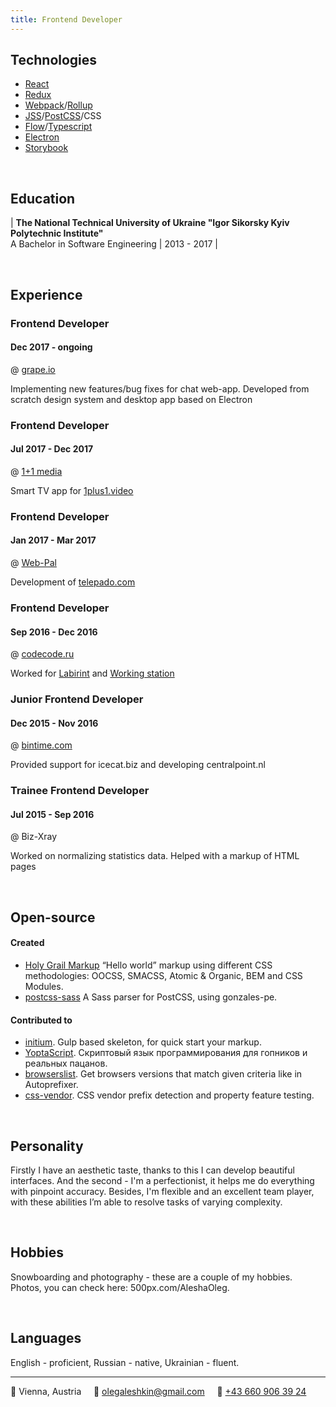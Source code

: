 ```yaml
---
title: Frontend Developer
---
```

## Technologies
* [React](https://facebook.github.io/react/)
* [Redux](http://redux.js.org/docs/introduction/)
* [Webpack](https://webpack.github.io/)/[Rollup](https://rollupjs.org/)
* [JSS](https://cssinjs.org/)/[PostCSS](http://postcss.org/)/CSS
* [Flow](https://flow.org/)/[Typescript](https://www.typescriptlang.org/)
* [Electron](https://electronjs.org/)
* [Storybook](https://storybook.js.org/)

&nbsp;
## Education

| **The National Technical University of Ukraine "Igor Sikorsky Kyiv Polytechnic Institute"**<br>A Bachelor in Software Engineering | 2013 - 2017 |

&nbsp;
## Experience

### Frontend Developer
#### Dec 2017 - ongoing
@ [grape.io](https://grape.io)

Implementing new features/bug fixes for chat web-app. Developed from scratch design system and desktop app based on Electron

### Frontend Developer
#### Jul 2017 - Dec 2017
@ [1+1 media](https://media.1plus1.ua/)

Smart TV app for [1plus1.video](https://1plus1.video/)

### Frontend Developer
#### Jan 2017 - Mar 2017
@ [Web-Pal](http://web-pal.com/)

Development of [telepado.com](https://telepado.com)

### Frontend Developer
#### Sep 2016 - Dec 2016
@ [codecode.ru](http://codecode.ru/)

Worked for [Labirint](http://labirint.ru/) and [Working station](http://coworkstation.ru/)

### Junior Frontend Developer
#### Dec 2015 - Nov 2016
@ [bintime.com](http://bintime.com/)

Provided support for icecat.biz and developing centralpoint.nl

### Trainee Frontend Developer
#### Jul 2015 - Sep 2016
@ Biz-Xray

Worked on normalizing statistics data. Helped with a markup of HTML pages

&nbsp;
## Open-source

#### Created
- [Holy Grail Markup](https://github.com/AleshaOleg/holy-grail-markup) “Hello world” markup using different CSS methodologies: OOCSS, SMACSS, Atomic & Organic, BEM and CSS Modules.
- [postcss-sass](https://github.com/AleshaOleg/postcss-sass) A Sass parser for PostCSS, using gonzales-pe.

#### Contributed to
- [initium](https://github.com/straykov/initium). Gulp based skeleton, for quick start your markup.
- [YoptaScript](https://github.com/samgozman/YoptaScript). Скриптовый язык программирования для гопников и реальных пацанов.
- [browserslist](https://github.com/ai/browserslist). Get browsers versions that match given criteria like in Autoprefixer.
- [css-vendor](https://github.com/cssinjs/css-vendor). CSS vendor prefix detection and property feature testing.

&nbsp;
## Personality
Firstly I have an aesthetic taste, thanks to this I can develop beautiful interfaces. And the second - I'm a perfectionist, it helps me do everything with pinpoint accuracy. Besides, I'm flexible and an excellent team player, with these abilities I’m able to resolve tasks of varying complexity.

&nbsp;
## Hobbies
Snowboarding and photography -  these are a couple of my hobbies. Photos, you can check here: 500px.com/AleshaOleg.

&nbsp;
## Languages
English - proficient, Russian - native, Ukrainian - fluent.

---

📍 Vienna, Austria&nbsp;&nbsp;&nbsp;&nbsp;&nbsp;📧 [olegaleshkin@gmail.com](mailto:olegaleshkin@gmail.com)&nbsp;&nbsp;&nbsp;&nbsp;&nbsp;📱 [+43 660 906 39 24](tel:+436609063924)
